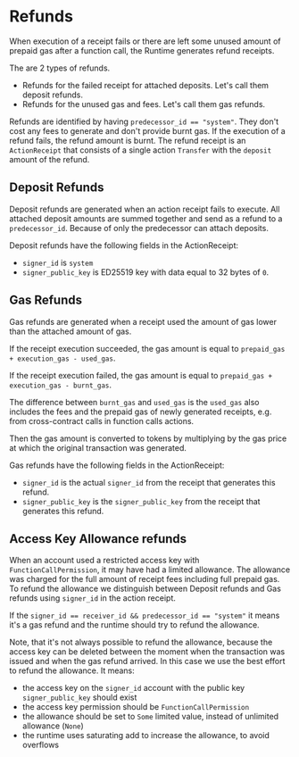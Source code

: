 # Refunds

When execution of a receipt fails or there are left some unused amount of prepaid gas after a function call, the Runtime generates refund receipts.

The are 2 types of refunds.
- Refunds for the failed receipt for attached deposits. Let's call them deposit refunds.
- Refunds for the unused gas and fees. Let's call them gas refunds.

Refunds are identified by having `predecessor_id == "system"`. They don't cost any fees to generate and don't provide burnt gas.
If the execution of a refund fails, the refund amount is burnt.
The refund receipt is an `ActionReceipt` that consists of a single action `Transfer` with the `deposit` amount of the refund.

## Deposit Refunds

Deposit refunds are generated when an action receipt fails to execute. All attached deposit amounts are summed together and
send as a refund to a `predecessor_id`. Because of only the predecessor can attach deposits.

Deposit refunds have the following fields in the ActionReceipt:
- `signer_id` is `system`
- `signer_public_key` is ED25519 key with data equal to 32 bytes of `0`.

## Gas Refunds

Gas refunds are generated when a receipt used the amount of gas lower than the attached amount of gas.

If the receipt execution succeeded, the gas amount is equal to `prepaid_gas + execution_gas - used_gas`.

If the receipt execution failed, the gas amount is equal to `prepaid_gas + execution_gas - burnt_gas`.

The difference between `burnt_gas` and `used_gas` is the `used_gas` also includes the fees and the prepaid gas of
newly generated receipts, e.g. from cross-contract calls in function calls actions.

Then the gas amount is converted to tokens by multiplying by the gas price at which the original transaction was generated.

Gas refunds have the following fields in the ActionReceipt:
- `signer_id` is the actual `signer_id` from the receipt that generates this refund.
- `signer_public_key` is the `signer_public_key` from the receipt that generates this refund.

## Access Key Allowance refunds

When an account used a restricted access key with `FunctionCallPermission`, it may have had a limited allowance.
The allowance was charged for the full amount of receipt fees including full prepaid gas.
To refund the allowance we distinguish between Deposit refunds and Gas refunds using `signer_id` in the action receipt.

If the `signer_id == receiver_id && predecessor_id == "system"` it means it's a gas refund and the runtime should try to refund the allowance.

Note, that it's not always possible to refund the allowance, because the access key can be deleted between the moment when the transaction was
issued and when the gas refund arrived. In this case we use the best effort to refund the allowance. It means:
- the access key on the `signer_id` account with the public key `signer_public_key` should exist
- the access key permission should be `FunctionCallPermission`
- the allowance should be set to `Some` limited value, instead of unlimited allowance (`None`)
- the runtime uses saturating add to increase the allowance, to avoid overflows
